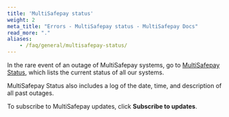 ```yaml
---
title: 'MultiSafepay status'
weight: 2
meta_title: "Errors - MultiSafepay status - MultiSafepay Docs"
read_more: "."
aliases:
    - /faq/general/multisafepay-status/
---
```


In the rare event of an outage of MultiSafepay systems, go to [MultiSafepay Status](https://status.multisafepay.com), which lists the current status of all our systems.

MultiSafepay Status also includes a log of the date, time, and description of all past outages.

To subscribe to MultiSafepay updates, click **Subscribe to updates**.